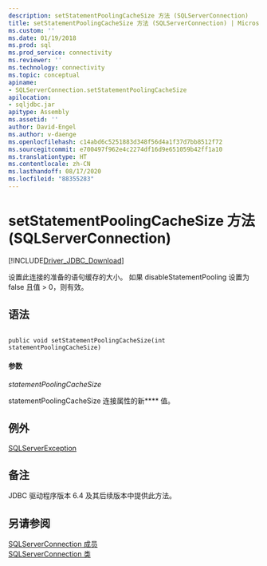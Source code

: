 ```yaml
---
description: setStatementPoolingCacheSize 方法 (SQLServerConnection)
title: setStatementPoolingCacheSize 方法 (SQLServerConnection) | Microsoft Docs
ms.custom: ''
ms.date: 01/19/2018
ms.prod: sql
ms.prod_service: connectivity
ms.reviewer: ''
ms.technology: connectivity
ms.topic: conceptual
apiname:
- SQLServerConnection.setStatementPoolingCacheSize
apilocation:
- sqljdbc.jar
apitype: Assembly
ms.assetid: ''
author: David-Engel
ms.author: v-daenge
ms.openlocfilehash: c14abd6c5251883d348f56d4a1f37d7bb8512f72
ms.sourcegitcommit: e700497f962e4c2274df16d9e651059b42ff1a10
ms.translationtype: HT
ms.contentlocale: zh-CN
ms.lasthandoff: 08/17/2020
ms.locfileid: "88355283"
---
```

# <a name="setstatementpoolingcachesize-method-sqlserverconnection"></a>setStatementPoolingCacheSize 方法 (SQLServerConnection)
[!INCLUDE[Driver_JDBC_Download](../../../includes/driver_jdbc_download.md)]

 设置此连接的准备的语句缓存的大小。 如果 disableStatementPooling 设置为 false 且值 > 0，则有效。

## <a name="syntax"></a>语法  
  
```  
  
public void setStatementPoolingCacheSize(int statementPoolingCacheSize)  
```  

#### <a name="parameters"></a>参数  
 *statementPoolingCacheSize*  
  
 statementPoolingCacheSize 连接属性的新**** 值。  

## <a name="exceptions"></a>例外  
 [SQLServerException](../../../connect/jdbc/reference/sqlserverexception-class.md)  
 
## <a name="remarks"></a>备注  
 JDBC 驱动程序版本 6.4 及其后续版本中提供此方法。
 
## <a name="see-also"></a>另请参阅  
 [SQLServerConnection 成员](../../../connect/jdbc/reference/sqlserverconnection-members.md)   
 [SQLServerConnection 类](../../../connect/jdbc/reference/sqlserverconnection-class.md)  
  
  
